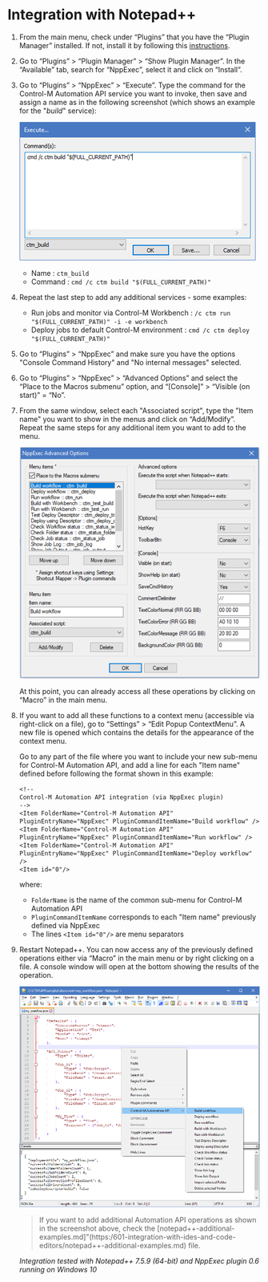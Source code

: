 # Integration with Notepad++

1. From the main menu, check under “Plugins” that you have the “Plugin Manager” installed. If not, install it by following this [instructions](https://bruderste.in/npp/pm/#install).

2. Go to “Plugins” > “Plugin Manager” > “Show Plugin Manager”. In the “Available” tab, search for “NppExec”, select it and click on “Install”.

3. Go to “Plugins” > “NppExec” > “Execute”. Type the command for the Control-M Automation API service you want to invoke, then save and assign a name as in the following screenshot (which shows an example for the "*build*" service):

   ![Notepad++ > Config 1](/601-integration-with-ides-and-code-editors/images/notepad++_config_1.png)

   * Name : ```ctm_build```
   * Command : ```cmd /c ctm build "$(FULL_CURRENT_PATH)"```
   
4. Repeat the last step to add any additional services - some examples:

   * Run jobs and monitor via Control-M Workbench : ```/c ctm run "$(FULL_CURRENT_PATH)" -i -e workbench```
   * Deploy jobs to default Control-M environment : ```cmd /c ctm deploy "$(FULL_CURRENT_PATH)"```
   
5. Go to “Plugins” > “NppExec” and make sure you have the options "Console Command History" and "No internal messages" selected.

6. Go to “Plugins” > “NppExec” > “Advanced Options” and select the “Place to the Macros submenu” option, and “[Console]” > “Visible (on start)” = “No”.

7. From the same window, select each "Associated script", type the "Item name" you want to show in the menus and click on “Add/Modify”. Repeat the same steps for any additional item you want to add to the menu.

   ![Notepad++ > Config 2](/601-integration-with-ides-and-code-editors/images/notepad++_config_2.png)

   At this point, you can already access all these operations by clicking on “Macro” in the main menu.

8. If you want to add all these functions to a context menu (accessible via right-click on a file), go to “Settings” > “Edit Popup ContextMenu”. A new file is opened which contains the details for the appearance of the context menu.

   Go to any part of the file where you want to include your new sub-menu for Control-M Automation API, and add a line for each "Item name" defined before following the format shown in this example:
   
    ```
    <!--
    Control-M Automation API integration (via NppExec plugin)
    -->
    <Item FolderName="Control-M Automation API" PluginEntryName="NppExec" PluginCommandItemName="Build workflow" />
    <Item FolderName="Control-M Automation API" PluginEntryName="NppExec" PluginCommandItemName="Run workflow" />
    <Item FolderName="Control-M Automation API" PluginEntryName="NppExec" PluginCommandItemName="Deploy workflow" />
    <Item id="0"/>
    ```
   
   where:
   
   * ```FolderName``` is the name of the common sub-menu for Control-M Automation API
   * ```PluginCommandItemName``` corresponds to each "Item name" previously defined via NppExec
   * The lines ```<Item id="0"/>``` are menu separators

9. Restart Notepad++. You can now access any of the previously defined operations either via “Macro” in the main menu or by right clicking on a file. A console window will open at the bottom showing the results of the operation.

   ![Notepad++ > Menu](/601-integration-with-ides-and-code-editors/images/notepad++_menu.png)

   > If you want to add additional Automation API operations as shown in the screenshot above, check the [notepad++-additional-examples.md]"(https:/601-integration-with-ides-and-code-editors/notepad++-additional-examples.md) file. 
   
   *Integration tested with Notepad++ 7.5.9 (64-bit) and NppExec plugin 0.6 running on Windows 10*

